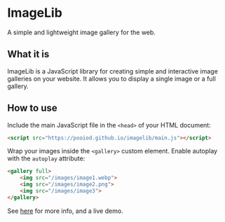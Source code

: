 # ImageLib
A simple and lightweight image gallery for the web.

## What it is
ImageLib is a JavaScript library for creating simple and interactive image galleries on your website. It allows you to display a single image or a full gallery.

## How to use
Include the main JavaScript file in the `<head>` of your HTML document:

```html
<script src="https://pooiod.github.io/imagelib/main.js"></script>
````

Wrap your images inside the `<gallery>` custom element. Enable autoplay with the `autoplay` attribute:

```html
<gallery full>
    <img src="/images/image1.webp">
    <img src="/images/image2.png">
    <img src="/images/image3">
</gallery>
```

See [here](https://pooiod.github.io/imagelib/) for more info, and a live demo.

